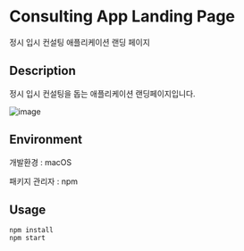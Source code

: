 # Consulting App Landing Page
정시 입시 컨설팅 애플리케이션 랜딩 페이지

## Description
정시 입시 컨설팅을 돕는 애플리케이션 랜딩페이지입니다.

![image](https://user-images.githubusercontent.com/39997876/148724170-39a8f793-142e-40ce-8c26-569e829033f9.png)
## Environment
개발환경 : macOS

패키지 관리자 : npm

## Usage

```
npm install
npm start
```
